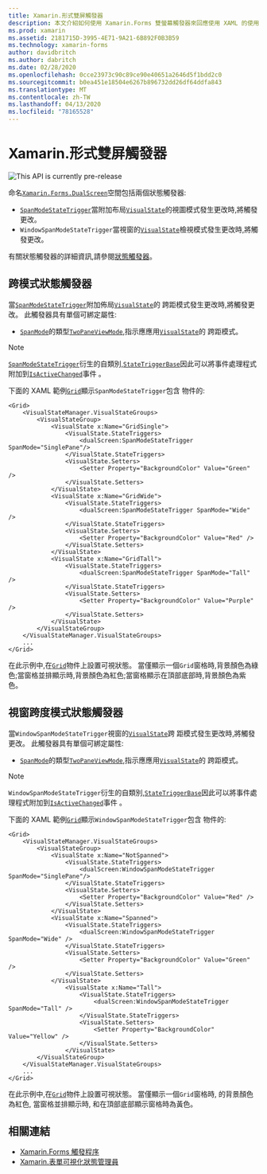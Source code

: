 ```yaml
---
title: Xamarin.形式雙屏觸發器
description: 本文介紹如何使用 Xamarin.Forms 雙螢幕觸發器來回應使用 XAML 的使用者介面更改。
ms.prod: xamarin
ms.assetid: 2181715D-3995-4E71-9A21-6B892F0B3B59
ms.technology: xamarin-forms
author: davidbritch
ms.author: dabritch
ms.date: 02/28/2020
ms.openlocfilehash: 0cce23973c90c89ce90e40651a2646d5f1bdd2c0
ms.sourcegitcommit: b0ea451e18504e6267b896732dd26df64ddfa843
ms.translationtype: MT
ms.contentlocale: zh-TW
ms.lasthandoff: 04/13/2020
ms.locfileid: "78165528"
---
```

# <a name="xamarinforms-dual-screen-triggers"></a>Xamarin.形式雙屏觸發器

![](~/media/shared/preview.png "This API is currently pre-release")

命名[`Xamarin.Forms.DualScreen`](xref:Xamarin.Forms.DualScreen)空間包括兩個狀態觸發器:

- [`SpanModeStateTrigger`](xref:Xamarin.Forms.DualScreen.SpanModeStateTrigger)當附加布局[`VisualState`](xref:Xamarin.Forms.VisualState)的視圖模式發生更改時,將觸發更改。
- `WindowSpanModeStateTrigger`當視窗的[`VisualState`](xref:Xamarin.Forms.VisualState)檢視模式發生更改時,將觸發更改。

有關狀態觸發器的詳細資訊,請參閱[狀態觸發器](~/xamarin-forms/app-fundamentals/triggers.md#state-triggers)。

## <a name="span-mode-state-trigger"></a>跨模式狀態觸發器

當[`SpanModeStateTrigger`](xref:Xamarin.Forms.DualScreen.SpanModeStateTrigger)附加佈局[`VisualState`](xref:Xamarin.Forms.VisualState)的 跨距模式發生更改時,將觸發更改。 此觸發器具有單個可綁定屬性:

- [`SpanMode`](xref:Xamarin.Forms.DualScreen.SpanModeStateTrigger.SpanMode)的類型[`TwoPaneViewMode`](xref:Xamarin.Forms.DualScreen.SpanModeStateTrigger.SpanMode),指示應應用[`VisualState`](xref:Xamarin.Forms.VisualState)的 跨距模式。

> [!NOTE]
> [`SpanModeStateTrigger`](xref:Xamarin.Forms.DualScreen.SpanModeStateTrigger)衍生的自類別,[`StateTriggerBase`](xref:Xamarin.Forms.StateTriggerBase)因此可以將事件處理程式附加到[`IsActiveChanged`](xref:Xamarin.Forms.StateTriggerBase.IsActiveChanged)事件 。

下面的 XAML 範例[`Grid`](xref:Xamarin.Forms.Grid)顯示`SpanModeStateTrigger`包含 物件的:

```xaml
<Grid>
    <VisualStateManager.VisualStateGroups>
        <VisualStateGroup>
            <VisualState x:Name="GridSingle">
                <VisualState.StateTriggers>
                    <dualScreen:SpanModeStateTrigger SpanMode="SinglePane"/>
                </VisualState.StateTriggers>
                <VisualState.Setters>
                    <Setter Property="BackgroundColor" Value="Green" />
                </VisualState.Setters>
            </VisualState>
            <VisualState x:Name="GridWide">
                <VisualState.StateTriggers>
                    <dualScreen:SpanModeStateTrigger SpanMode="Wide" />
                </VisualState.StateTriggers>
                <VisualState.Setters>
                    <Setter Property="BackgroundColor" Value="Red" />
                </VisualState.Setters>
            </VisualState>
            <VisualState x:Name="GridTall">
                <VisualState.StateTriggers>
                    <dualScreen:SpanModeStateTrigger SpanMode="Tall" />
                </VisualState.StateTriggers>
                <VisualState.Setters>
                    <Setter Property="BackgroundColor" Value="Purple" />
                </VisualState.Setters>
            </VisualState>
        </VisualStateGroup>
    </VisualStateManager.VisualStateGroups>
    ...
</Grid>
```

在此示例中,在[`Grid`](xref:Xamarin.Forms.Grid)物件上設置可視狀態。 當僅顯示一個`Grid`窗格時,背景顏色為綠色;當窗格並排顯示時,背景顏色為紅色;當窗格顯示在頂部底部時,背景顏色為紫色。

## <a name="window-span-mode-state-trigger"></a>視窗跨度模式狀態觸發器

當`WindowSpanModeStateTrigger`視窗的[`VisualState`](xref:Xamarin.Forms.VisualState)跨 距模式發生更改時,將觸發更改。 此觸發器具有單個可綁定屬性:

- [`SpanMode`](xref:Xamarin.Forms.DualScreen.SpanModeStateTrigger.SpanMode)的類型[`TwoPaneViewMode`](xref:Xamarin.Forms.DualScreen.SpanModeStateTrigger.SpanMode),指示應應用[`VisualState`](xref:Xamarin.Forms.VisualState)的 跨距模式。

> [!NOTE]
> `WindowSpanModeStateTrigger`衍生的自類別,[`StateTriggerBase`](xref:Xamarin.Forms.StateTriggerBase)因此可以將事件處理程式附加到[`IsActiveChanged`](xref:Xamarin.Forms.StateTriggerBase.IsActiveChanged)事件 。

下面的 XAML 範例[`Grid`](xref:Xamarin.Forms.Grid)顯示`WindowSpanModeStateTrigger`包含 物件的:

```xaml
<Grid>
    <VisualStateManager.VisualStateGroups>
        <VisualStateGroup>
            <VisualState x:Name="NotSpanned">
                <VisualState.StateTriggers>
                    <dualScreen:WindowSpanModeStateTrigger SpanMode="SinglePane"/>
                </VisualState.StateTriggers>
                <VisualState.Setters>
                    <Setter Property="BackgroundColor" Value="Red" />
                </VisualState.Setters>
            </VisualState>
            <VisualState x:Name="Spanned">
                <VisualState.StateTriggers>
                    <dualScreen:WindowSpanModeStateTrigger SpanMode="Wide" />
                </VisualState.StateTriggers>
                <VisualState.Setters>
                    <Setter Property="BackgroundColor" Value="Green" />
                </VisualState.Setters>
            </VisualState>
                <VisualState x:Name="Tall">
                    <VisualState.StateTriggers>
                        <dualScreen:WindowSpanModeStateTrigger SpanMode="Tall" />
                    </VisualState.StateTriggers>
                    <VisualState.Setters>
                        <Setter Property="BackgroundColor" Value="Yellow" />
                    </VisualState.Setters>
                </VisualState>
        </VisualStateGroup>
    </VisualStateManager.VisualStateGroups>
    ...
</Grid>    
```

在此示例中,在[`Grid`](xref:Xamarin.Forms.Grid)物件上設置可視狀態。 當僅顯示一個`Grid`窗格時, 的背景顏色為紅色, 當窗格並排顯示時, 和在頂部底部顯示窗格時為黃色。

## <a name="related-links"></a>相關連結

- [Xamarin.Forms 觸發程序](~/xamarin-forms/app-fundamentals/triggers.md)
- [Xamarin.表單可視化狀態管理員](~/xamarin-forms/user-interface/visual-state-manager.md)
